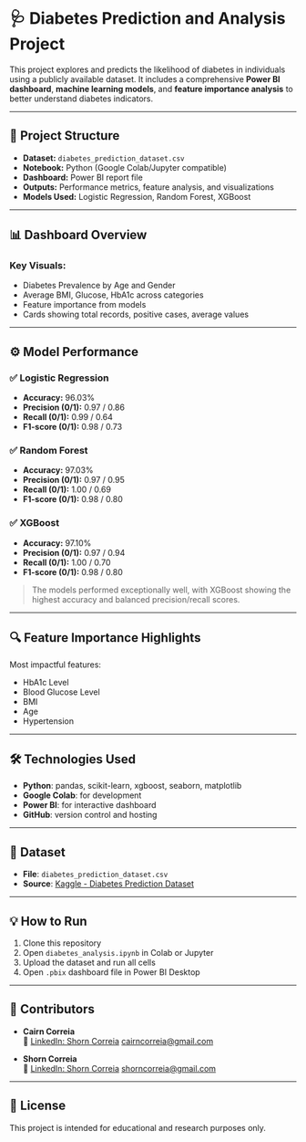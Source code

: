 # 🩺 Diabetes Prediction and Analysis Project

This project explores and predicts the likelihood of diabetes in individuals using a publicly available dataset. It includes a comprehensive **Power BI dashboard**, **machine learning models**, and **feature importance analysis** to better understand diabetes indicators.

---

## 📂 Project Structure

- **Dataset:** `diabetes_prediction_dataset.csv`
- **Notebook:** Python (Google Colab/Jupyter compatible)
- **Dashboard:** Power BI report file
- **Outputs:** Performance metrics, feature analysis, and visualizations
- **Models Used:** Logistic Regression, Random Forest, XGBoost

---

## 📊 Dashboard Overview

### Key Visuals:

- Diabetes Prevalence by Age and Gender  
- Average BMI, Glucose, HbA1c across categories  
- Feature importance from models  
- Cards showing total records, positive cases, average values

---

## ⚙️ Model Performance

### ✅ Logistic Regression
- **Accuracy:** 96.03%  
- **Precision (0/1):** 0.97 / 0.86  
- **Recall (0/1):** 0.99 / 0.64  
- **F1-score (0/1):** 0.98 / 0.73  

### ✅ Random Forest
- **Accuracy:** 97.03%  
- **Precision (0/1):** 0.97 / 0.95  
- **Recall (0/1):** 1.00 / 0.69  
- **F1-score (0/1):** 0.98 / 0.80  

### ✅ XGBoost
- **Accuracy:** 97.10%  
- **Precision (0/1):** 0.97 / 0.94  
- **Recall (0/1):** 1.00 / 0.70  
- **F1-score (0/1):** 0.98 / 0.80  

> The models performed exceptionally well, with XGBoost showing the highest accuracy and balanced precision/recall scores.

---

## 🔍 Feature Importance Highlights

Most impactful features:
- HbA1c Level  
- Blood Glucose Level  
- BMI  
- Age  
- Hypertension  

---

## 🛠️ Technologies Used

- **Python**: pandas, scikit-learn, xgboost, seaborn, matplotlib  
- **Google Colab**: for development  
- **Power BI**: for interactive dashboard  
- **GitHub**: version control and hosting  

---

## 💾 Dataset

- **File**: `diabetes_prediction_dataset.csv`  
- **Source**: [Kaggle - Diabetes Prediction Dataset](https://www.kaggle.com/datasets/iammustafatz/diabetes-prediction-dataset)

---

## 💡 How to Run

1. Clone this repository  
2. Open `diabetes_analysis.ipynb` in Colab or Jupyter  
3. Upload the dataset and run all cells  
4. Open `.pbix` dashboard file in Power BI Desktop  

---

## 👥 Contributors

- **Cairn Correia**   
  🔗 [LinkedIn: Shorn Correia](https://www.linkedin.com/in/cairn-correia)
  cairncorreia@gmail.com

- **Shorn Correia**   
  🔗 [LinkedIn: Shorn Correia](https://www.linkedin.com/in/shorn-correia)
  shorncorreia@gmail.com

---

## 📃 License

This project is intended for educational and research purposes only.
